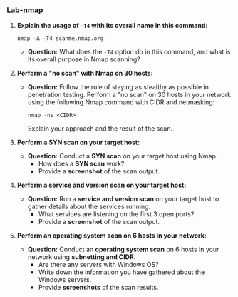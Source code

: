 ### **Lab-nmap**

1. **Explain the usage of `-T4` with its overall name in this command:**
   ```
   nmap -A -T4 scanme.nmap.org
   ```
   - **Question:** What does the `-T4` option do in this command, and what is its overall purpose in Nmap scanning?

2. **Perform a "no scan" with Nmap on 30 hosts:**
   - **Question:** Follow the rule of staying as stealthy as possible in penetration testing. Perform a "no scan" on 30 hosts in your network using the following Nmap command with CIDR and netmasking:
     ```
     nmap -ns <CIDR> 
     ```
     Explain your approach and the result of the scan.

3. **Perform a SYN scan on your target host:**
   - **Question:** Conduct a **SYN scan** on your target host using Nmap.  
     - How does a **SYN scan** work?  
     - Provide a **screenshot** of the scan output.

4. **Perform a service and version scan on your target host:**
   - **Question:** Run a **service and version scan** on your target host to gather details about the services running.  
     - What services are listening on the first 3 open ports?  
     - Provide a **screenshot** of the scan output.

5. **Perform an operating system scan on 6 hosts in your network:**
   - **Question:** Conduct an **operating system scan** on 6 hosts in your network using **subnetting and CIDR**.  
     - Are there any servers with Windows OS?  
     - Write down the information you have gathered about the Windows servers.  
     - Provide **screenshots** of the scan results.
